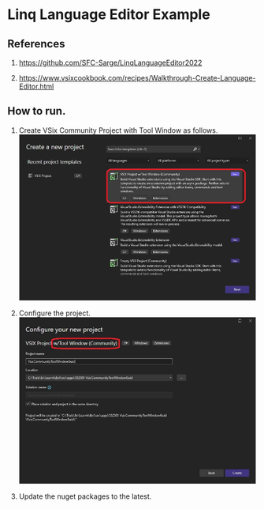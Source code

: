 # Linq Language Editor Example

## References
1. https://github.com/SFC-Sarge/LinqLanguageEditor2022

2. https://www.vsixcookbook.com/recipes/Walkthrough-Create-Language-Editor.html

## How to run.

1. Create VSix Community Project with Tool Window as follows.
   ![Visual Studio Tool Window Community Project](./images/50_50CreateProject.jpg)

2. Configure the project.
   ![Configure the project](./images/60_50ConfigureNewProject.jpg)

3. Update the nuget packages to the latest. 

